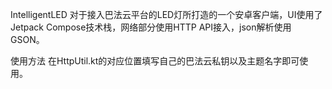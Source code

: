 IntelligentLED
对于接入巴法云平台的LED灯所打造的一个安卓客户端，UI使用了Jetpack Compose技术栈，网络部分使用HTTP API接入，json解析使用GSON。

使用方法
在HttpUtil.kt的对应位置填写自己的巴法云私钥以及主题名字即可使用。